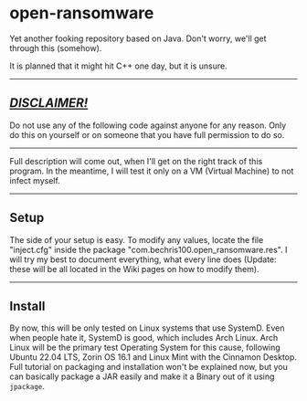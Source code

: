 # open-ransomware
Yet another fooking repository based on Java. Don't worry, we'll get through this (somehow).

It is planned that it might hit C++ one day, but it is unsure.

***

## <u>***DISCLAIMER!***</u>
Do not use any of the following code against anyone for any reason. Only do this on
yourself or on someone that you have full permission to do so.

***

Full description will come out, when I'll get on the right track of this program. In the meantime,
I will test it only on a VM (Virtual Machine) to not infect myself.

***

## Setup
The side of your setup is easy. To modify any values, locate the file "inject.cfg" inside
the package "com.bechris100.open_ransomware.res". I will try my best to document everything,
what every line does (Update: these will be all located in the Wiki pages on how to modify them).

***

## Install
By now, this will be only tested on Linux systems that use SystemD. Even when people hate it,
SystemD is good, which includes Arch Linux. Arch Linux will be the primary test Operating System
for this cause, following Ubuntu 22.04 LTS, Zorin OS 16.1 and Linux Mint with the Cinnamon Desktop.
Full tutorial on packaging and installation won't be explained now, but you can basically package a
JAR easily and make it a Binary out of it using `jpackage`.